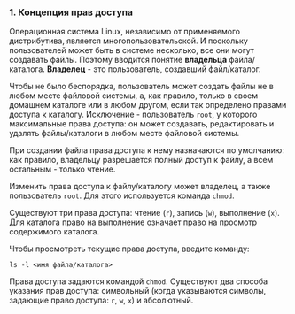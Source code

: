 
### 1. Концепция прав доступа

Операционная система Linux, независимо от применяемого дистрибутива, является многопользовательской. И поскольку пользователей может быть в системе несколько, все они могут создавать файлы. Поэтому вводится понятие **владельца** файла/каталога. **Владелец** - это пользователь, создавший файл/каталог.

Чтобы не было беспорядка, пользователь может создать файлы не в любом месте файловой системы, а, как правило, только в своем домашнем каталоге или в любом другом, если так определено правами доступа к каталогу. Исключение - пользователь `root`, у которого максимальные права доступа: он может создавать, редактировать и удалять файлы/каталоги в любом месте файловой системы.

При создании файла права доступа к нему назначаются по умолчанию: как правило, владельцу разрешается полный доступ к файлу, а всем остальным - только чтение.

Изменить права доступа к файлу/каталогу может владелец, а также пользователь `root`. Для этого используется команда `chmod`.

Существуют три права доступа: чтение (`r`), запись (`w`), выполнение (`х`). Для каталога право на выполнение означает право на просмотр содержимого каталога.

Чтобы просмотреть текущие права доступа, введите команду:

```shell
ls -l <имя файла/каталога>
```

Права доступа задаются командой `chmod`. Существуют два способа указания прав доступа: символьный (когда указываются символы, задающие право доступа: `r`, `w`, `х`) и абсолютный.

